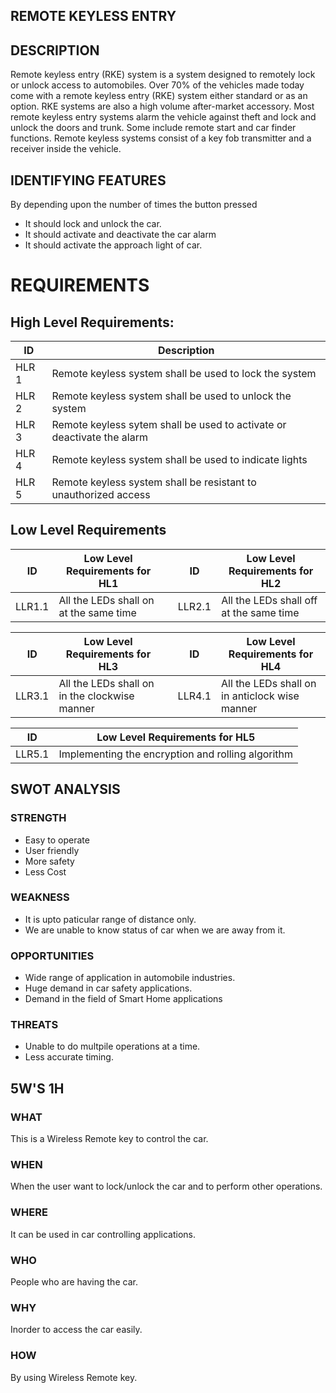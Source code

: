 ## REMOTE KEYLESS ENTRY
## DESCRIPTION
Remote keyless entry (RKE) system is a system designed to remotely lock or unlock access to automobiles. Over 70% of the vehicles made today come with a remote keyless entry (RKE) system either standard or as an option. RKE systems are also a high volume after-market accessory. Most remote keyless entry systems alarm the vehicle against theft and lock and unlock the doors and trunk. Some include remote start and car finder functions.
Remote keyless systems consist of a key fob transmitter and a receiver inside the vehicle.

## IDENTIFYING FEATURES
By depending upon the number of times the button pressed
* It should lock and unlock the car.
* It should activate and deactivate the car alarm
* It should activate the approach light of car.

# REQUIREMENTS
 
 ## High Level Requirements:

ID     | Description
-------| -----------------------------------------
HLR 1  |Remote keyless system shall be used to lock the system
HLR 2  |Remote keyless system shall be used to unlock the system
HLR 3  |Remote keyless sytem shall be used to activate or deactivate the alarm
HLR 4  |Remote keyless system shall be used to indicate lights 
HLR 5  |Remote keyless system shall be resistant to unauthorized access

## Low Level Requirements

| ID | Low Level Requirements for HL1|       |ID | Low Level Requirements for HL2|  
| -------- | -------------- | ---- |-------- | -------------- |  
| LLR1.1 | All the LEDs shall on at the same time  | | LLR2.1 | All the LEDs shall off at the same time | 


| ID | Low Level Requirements for HL3|       |ID | Low Level Requirements for HL4|
| -------- | -------------- | ---- |-------- | -------------- |
| LLR3.1 | All the LEDs shall on in the clockwise manner  | | LLR4.1 | All the LEDs shall on in anticlock wise manner  |

| ID | Low Level Requirements for HL5|       
| -------- | -------------- | 
| LLR5.1 | Implementing the encryption and rolling algorithm  | 









## SWOT ANALYSIS

### STRENGTH

  * Easy to operate
  * User friendly
  * More safety
  * Less Cost

### WEAKNESS

  * It is upto paticular range of distance only.
  * We are unable to know status of car when we are away from it.

### OPPORTUNITIES

  * Wide range of application in automobile industries.
  * Huge demand in car safety applications.
  * Demand in the field of Smart Home applications

### THREATS

  * Unable to do multpile operations at a time.
  * Less accurate timing.

## 5W'S 1H

### WHAT
   This is a Wireless Remote key to control the car.
### WHEN
   When the user want to lock/unlock the car and to perform other operations.
### WHERE
   It can be used in car controlling applications.
### WHO
   People who are having the car.
### WHY
   Inorder to access the car easily.
### HOW
   By using Wireless Remote key.  
